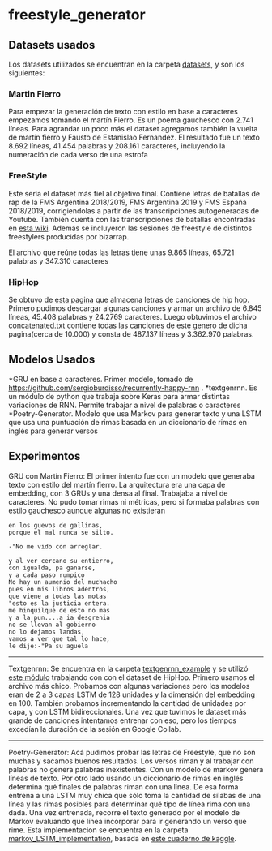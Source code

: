 # freestyle_generator

## Datasets usados

Los datasets utilizados se encuentran en la carpeta [datasets](https://github.com/midusi/freestyle_generator/tree/master/datasets), y son los siguientes:

### Martin Fierro
Para empezar la generación de texto con estilo en base a caracteres empezamos tomando el martín Fierro. Es un poema gauchesco con 2.741 líneas. Para agrandar un poco más el dataset agregamos también la vuelta de martín fierro y Fausto de Estanislao Fernandez. El resultado fue un texto 8.692 líneas, 41.454 palabras y 208.161 caracteres, incluyendo la numeración de cada verso de una estrofa


### FreeStyle
Este sería el dataset más fiel al objetivo final. Contiene letras de batallas de rap de la FMS Argentina 2018/2019, FMS Argentina 2019 y FMS España 2018/2019, corrigiendolas a partir de las transcripciones autogeneradas de Youtube.
También cuenta con las transcripciones de batallas encontradas en [esta wiki](https://batallas-de-rap-lyrics.fandom.com/es/wiki/Batallas_de_Rap_Lyrics_Wiki).
Además se incluyeron las sesiones de freestyle de distintos freestylers producidas por bizarrap.

El archivo que reúne todas las letras tiene unas 9.865 líneas, 65.721 palabras y 347.310 caracteres

### HipHop
Se obtuvo de [esta pagina](https://www.hhgroups.com/) que almacena letras de canciones de hip hop. Primero pudimos descargar algunas canciones y armar un archivo de 6.845 líneas, 45.408 palabras y 24.2769 caracteres. Luego obtuvimos el archivo [concatenated.txt](https://github.com/midusi/freestyle_generator/blob/master/datasets/Hip%20Hop%20lyrics/concatenated.txt) contiene todas las canciones de este genero de dicha pagina(cerca de 10.000) y consta de 487.137 líneas y 3.362.970 palabras. 

## Modelos Usados

*GRU en base a caracteres. Primer modelo, tomado de https://github.com/sergioburdisso/recurrently-happy-rnn . 
*textgenrnn. Es un módulo de python que trabaja sobre Keras para armar distintas variaciones de RNN. Permite trabajar a nivel de palabras o caracteres
*Poetry-Generator. Modelo que usa Markov para generar texto y una LSTM que usa una puntuación de rimas basada en un diccionario de rimas en inglés para generar versos

## Experimentos

GRU con Martín Fierro: El primer intento fue con un modelo que generaba texto con estilo del martín fierro. La arquitectura era una capa de embedding, con 3 GRUs y una densa al final. Trabajaba a nivel de caracteres. No pudo tomar rimas ni métricas, pero si formaba palabras con estilo gauchesco aunque algunas no existieran
```
en los guevos de gallinas,
porque el mal nunca se silto.

-"No me vido con arreglar.

y al ver cercano su entierro,
con igualda, pa ganarse,
y a cada paso rumpico
No hay un aumenio del muchacho
pues en mis libros adentros,
que viene a todas las motas
"esto es la justicia entera.
me hinquilque de esto no mas
y a la pun....a ia desgrenia
no se llevan al gobierno
no lo dejamos landas,
vamos a ver que tal lo hace,
le dije:-"Pa su aguela
```

---

Textgenrnn: Se encuentra en la carpeta [textgenrnn_example](https://github.com/midusi/freestyle_generator/tree/master/textgenrnn_example) y se utilizó [este módulo](https://github.com/minimaxir/textgenrnn) trabajando con con el dataset de HipHop. Primero usamos el archivo más chico. Probamos con algunas variaciones pero los modelos eran de 2 a 3 capas LSTM de 128 unidades y la dimensión del embedding en 100. También probamos incrementando la cantidad de unidades por capa, y con LSTM bidireccionales. Una vez que tuvimos le dataset más grande de canciones intentamos entrenar con eso, pero los tiempos excedían la duración de la sesión en Google Collab.

---

Poetry-Generator:  Acá pudimos probar las letras de Freestyle, que no son muchas y sacamos buenos resultados. Los versos riman y al trabajar con palabras no genera palabras inexistentes. Con un modelo de markov genera líneas de texto. Por otro lado usando un diccionario de rimas en inglés determina qué finales de palabras riman con una línea. De esa forma entrena a una LSTM muy chica que sólo toma la cantidad de sílabas de una línea y las rimas posibles para determinar qué tipo de línea rima con una dada. Una vez entrenada, recorre el texto generado por el modelo de Markov evaluando qué línea incorporar para ir generando un verso que rime. Esta implementacion se encuentra en la carpeta [markov_LSTM_implementation](https://github.com/midusi/freestyle_generator/tree/master/markov_LSTM_implementation), basada en [este cuaderno de kaggle](https://www.kaggle.com/paultimothymooney/poetry-generator-rnn-markov).
